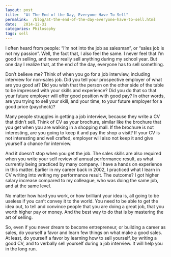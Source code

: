 ```yaml
---
layout: post
title:  "At The End of the Day, Everyone Have To Sell"
permalink:  /blog/at-the-end-of-the-day-everyone-have-to-sell.html
date:   2014-12-31
categories: Philosophy
tags: sell
---
```


I often heard from people: “I’m not into the job as salesman”, or “sales job is not my passion”. Well, the fact that, I also feel the same. I never feel that I’m good in selling, and never really sell anything during my school year. But one day I realize that, at the end of the day, everyone has to sell something.

Don’t believe me? Think of when you go for a job interview, including interview for non-sales job. Did you tell your prospective employer of what are you good at? Did you wish that the person on the other side of the table to be impressed with your skills and experience? Did you do that so that your future employer will offer good position with good pay? In other words, are you trying to sell your skill, and your time, to your future employer for a good price (paycheck)?

Many people struggles in getting a job interview, because they write a CV that didn’t sell. Think of CV as your brochure, similar like the brochure that you get when you are walking in a shopping mall. If the brochure is not interesting, are you going to keep it and pay the shop a visit? If your CV is not interesting and well crafted, employer will also not keep it and give yourself a chance for interview.

And it doesn’t stop when you get the job. The sales skills are also required when you write your self review of annual performance result, as what currently being practiced by many company. I have a hands on experience in this matter. Earlier in my career back in 2002, I practiced what I learn in CV writing into writing my performance result. The outcome? I got higher salary increase compared to my colleague, who was doing the same job, and at the same level.

No matter how hard you work, or how brilliant your idea is, all going to be useless if you can’t convey it to the world. You need to be able to get the idea out, to tell and convince people that you are doing a great job, that you worth higher pay or money. And the best way to do that is by mastering the art of selling.

So, even if you never dream to become entrepreneur, or building a career as sales, do yourself a favor and learn few things on what make a good sales. At least, do yourself a favor by learning how to sell yourself, by writing a good CV, and to verbally sell yourself during a job interview. It will help you in the long run.

